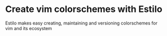 # Create vim colorschemes with Estilo

Estilo makes easy creating, maintaining and versioning colorschemes for vim and its ecosystem

